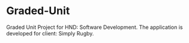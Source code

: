 # Graded-Unit
Graded Unit Project for HND: Software Development. The application is developed for client: Simply Rugby.
